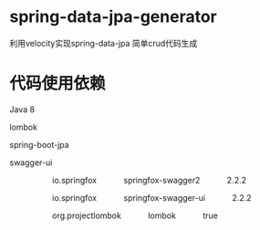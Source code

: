 # spring-data-jpa-generator
利用velocity实现spring-data-jpa 简单crud代码生成
# 代码使用依赖
Java 8

lombok

spring-boot-jpa

swagger-ui

        <dependency>
            <groupId>io.springfox</groupId>
            <artifactId>springfox-swagger2</artifactId>
            <version>2.2.2</version>
        </dependency>

        <dependency>
            <groupId>io.springfox</groupId>
            <artifactId>springfox-swagger-ui</artifactId>
            <version>2.2.2</version>
        </dependency>
        
       
        <dependency>
            <groupId>org.projectlombok</groupId>
            <artifactId>lombok</artifactId>
            <optional>true</optional>
        </dependency>
